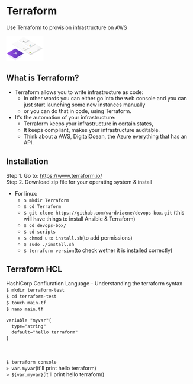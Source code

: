 # Terraform
Use Terraform to provision infrastructure on AWS
<!--<img src="src/assets/img/terraform-registry.gif" width="44%"/> -->
<img src="src/assets/img/terraform.svg" width="20%"/> <br>

## What is Terraform?
- Terraform allows you to write infrastructure as code:
  - In other words you can either go into the web console and you can just start launching some new instances manually
  - or you can do that in code, using Terraform.
- It's the automation of your infrastructure:
  - Terraform keeps your infrastructure in certain states,
  - It keeps compliant, makes your infrastructure auditable.
  - Think about a AWS, DigitalOcean, the Azure everything that has an API.
 
 ## Installation  
  Step 1. Go to: https://www.terraform.io/ <br>
  Step 2. Download zip file for your operating system & install<br>
  * For linux:<br>
    * ```$ mkdir Terraform```<br>
    * ```$ cd Terraform```<br>
    * ```$ git clone https://github.com/wardviaene/devops-box.git``` (this will have things to install Ansible & Terraform)<br>
    * ```$ cd devops-box/```<br>
    *  ```$ cd scripts```<br>
    * ```$ chmod u+x install.sh```(to add permissions)<br>
    * ```$ sudo ./install.sh```<br>
    * ```$ terraform version```(to check wether it is installed correctly)<br>

## Terraform HCL
HashiCorp Confiuration Language - Understanding the terraform syntax<br>
```$ mkdir terraform-test```<br>
```$ cd terraform-test```<br>
```$ touch main.tf ```<br>
```$ nano main.tf ```<br>
```
variable "myvar"{
  type="string"
  default="hello terraform"
}
```
<br><br>
```$ terraform console```<br>
```> var.myvar```(it'll print hello terraform)<br> 
```> ${var.myvar}```(it'll print hello terraform)<br>


          

